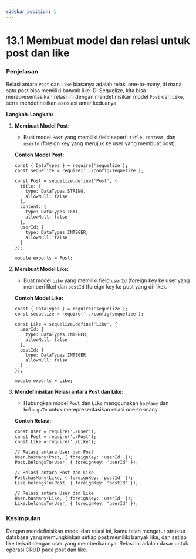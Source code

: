 ```yaml
---
sidebar_position: 1
---
```


# 13.1 Membuat model dan relasi untuk post dan like


### Penjelasan
Relasi antara `Post` dan `Like` biasanya adalah relasi one-to-many, di mana satu post bisa memiliki banyak like. Di Sequelize, kita bisa merepresentasikan relasi ini dengan mendefinisikan model `Post` dan `Like`, serta mendefinisikan asosiasi antar keduanya.

**Langkah-Langkah:**

1.  **Membuat Model Post:**
    
    -   Buat model `Post` yang memiliki field seperti `title`, `content`, dan `userId` (foreign key yang merujuk ke user yang membuat post).
    
    **Contoh Model Post:**
    
    ```
    const { DataTypes } = require('sequelize');
    const sequelize = require('../config/sequelize');
    
    const Post = sequelize.define('Post', {
      title: {
        type: DataTypes.STRING,
        allowNull: false
      },
      content: {
        type: DataTypes.TEXT,
        allowNull: false
      },
      userId: {
        type: DataTypes.INTEGER,
        allowNull: false
      }
    });
    
    module.exports = Post;
    ```
    
2.  **Membuat Model Like:**
    
    -   Buat model `Like` yang memiliki field `userId` (foreign key ke user yang memberi like) dan `postId` (foreign key ke post yang di-like).
    
    **Contoh Model Like:**
    

    ```
    const { DataTypes } = require('sequelize');
    const sequelize = require('../config/sequelize');
    
    const Like = sequelize.define('Like', {
      userId: {
        type: DataTypes.INTEGER,
        allowNull: false
      },
      postId: {
        type: DataTypes.INTEGER,
        allowNull: false
      }
    });
    
    module.exports = Like;
    ``` 
    
3.  **Mendefinisikan Relasi antara Post dan Like:**
    
    -   Hubungkan model `Post` dan `Like` menggunakan `hasMany` dan `belongsTo` untuk merepresentasikan relasi one-to-many.
    
    **Contoh Relasi:**

    ```
    const User = require('./User');
    const Post = require('./Post');
    const Like = require('./Like');
    
    // Relasi antara User dan Post
    User.hasMany(Post, { foreignKey: 'userId' });
    Post.belongsTo(User, { foreignKey: 'userId' });
    
    // Relasi antara Post dan Like
    Post.hasMany(Like, { foreignKey: 'postId' });
    Like.belongsTo(Post, { foreignKey: 'postId' });
    
    // Relasi antara User dan Like
    User.hasMany(Like, { foreignKey: 'userId' });
    Like.belongsTo(User, { foreignKey: 'userId' });
    ```
    

### Kesimpulan
Dengan mendefinisikan model dan relasi ini, kamu telah mengatur struktur database yang memungkinkan setiap post memiliki banyak like, dan setiap like terkait dengan user yang memberikannya. Relasi ini adalah dasar untuk operasi CRUD pada post dan like.